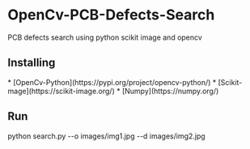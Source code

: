 # OpenCv-PCB-Defects-Search
  PCB defects search using python scikit image and opencv
<br>
<h2>Installing</h2>
* [OpenCv-Python](https://pypi.org/project/opencv-python/)
* [Scikit-mage](https://scikit-image.org/)
* [Numpy](https://numpy.org/)
<br>
<h2>Run</h2>
python search.py --o images/img1.jpg --d images/img2.jpg